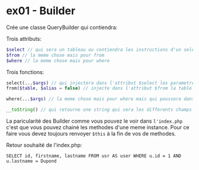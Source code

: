 # ex01 - Builder

Crée une classe QueryBuilder qui contiendra:

Trois attributs:
```php
$select // qui sera un tableau ou contiendra les instructions d'un select
$from // la meme chose mais pour from
$where // la meme chose mais pour where
```

Trois fonctions:
```php
select(...$args) // qui injectera dans l'attribut $select les parametre de la fonctions
from($table, $alias = false) // injecte dans l'attribut $from la table $table avec $alias si il est present. (Le bon formatage avec un alias sera "<$table> AS <$alias>")

where(...$args) // la meme chose mais pour where mais qui poussera dans le tableau where les args

__toString() // qui retourne une string qui sera les differents champs bien formatter comme le veux sujet (penser à utiliser la fonction implode pour bien separé le contenu des tableaux)
```

La paricularité des Builder comme vous pouvez le voir dans `l'index.php` c'est que vous pouvez chainé les methodes d'une meme instance. Pour ce faire vous devez toujours renvoyer `$this` à la fin de vos de methodes.

Retour souhaité de l'index.php:
```
SELECT id, firstname, lastname FROM usr AS user WHERE u.id = 1 AND u.lastname = Dupond
```